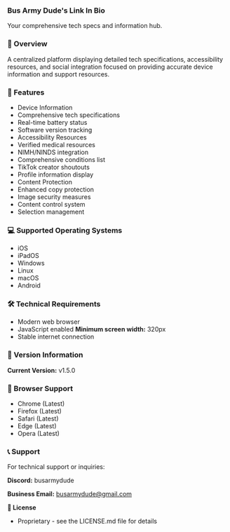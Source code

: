 ### Bus Army Dude's Link In Bio
Your comprehensive tech specs and information hub.

### 🌟 Overview
A centralized platform displaying detailed tech specifications, accessibility resources, and social integration focused on providing accurate device information and support resources.

### 🚀 Features
- Device Information
- Comprehensive tech specifications
- Real-time battery status
- Software version tracking
- Accessibility Resources
- Verified medical resources
- NIMH/NINDS integration
- Comprehensive conditions list
- TikTok creator shoutouts
- Profile information display
- Content Protection
- Enhanced copy protection
- Image security measures
- Content control system
- Selection management
### 💻 Supported Operating Systems
- iOS
- iPadOS
- Windows
- Linux
- macOS
- Android

### 🛠️ Technical Requirements
- Modern web browser
- JavaScript enabled
**Minimum screen width:** 320px
- Stable internet connection

### 🔄 Version Information
**Current Version:** v1.5.0

### 📱 Browser Support
- Chrome (Latest)
- Firefox (Latest)
- Safari (Latest)
- Edge (Latest)
- Opera (Latest)

### 📞 Support
For technical support or inquiries:

**Discord:** busarmydude

**Business Email:** busarmydude@gmail.com

**📜 License**
- Proprietary - see the LICENSE.md file for details
